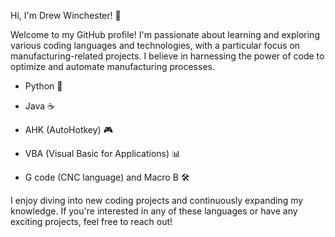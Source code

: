 Hi, I'm Drew Winchester! 👋

Welcome to my GitHub profile! I'm passionate about learning and exploring various coding languages and technologies, with a particular focus on manufacturing-related projects. I believe in harnessing the power of code to optimize and automate manufacturing processes.

- Python 🐍

- Java ☕

- AHK (AutoHotkey) 🎮

- VBA (Visual Basic for Applications) 📊

- G code (CNC language) and Macro B 🛠️

I enjoy diving into new coding projects and continuously expanding my knowledge. If you're interested in any of these languages or have any exciting projects, feel free to reach out!

